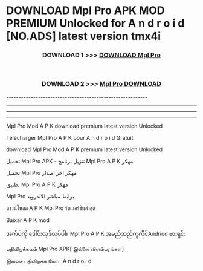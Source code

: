 # DOWNLOAD Mpl Pro  APK MOD PREMIUM Unlocked for A n d r o i d [NO.ADS] latest version tmx4i 



<div align="center">

<h3>DOWNLOAD 1 >>> <a href="https://getmod2.web.app/?judul=Mpl Pro ">DOWNLOAD Mpl Pro </a></h3><br>

<h3>DOWNLOAD 2 >>> <a href="https://getmod2.web.app/?judul=Mpl Pro ">Mpl Pro  DOWNLOAD </a></h3>

</div>
----------------------------------------------------------

----------------------------------------------------------

----------------------------------------------------------

----------------------------------------------------------

Mpl Pro  Mod A P K download premium latest version Unlocked

Télécharger Mpl Pro  A P K pour A n d r o i d Gratuit

download Mpl Pro  Mod A P K premium latest version Unlocked

تحميل Mpl Pro  APK - تنزيل برنامج Mpl Pro  A P K مهكر

تحميل Mpl Pro  مهكر اخر اصدار

تطبيق Mpl Pro  A P K مهكر

Mpl Pro  برابط مباشر للاندرويد

ดาวน์โหลด A P K Mpl Pro  รับเวอร์ชันล่าสุด

Baixar A P K mod

အက်ပ်ကို ဒေါင်းလုဒ်လုပ်ပါ။ Mpl Pro  A P K အမည်သည်ကူကိုင်Andriod ဗားရှင်း

பதிவிறக்கவும் Mpl Pro  APK[ இல்லை விளம்பரங்கள்] 
 
இலவச பதிவிறக்க மோட் A n d r o i d



